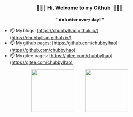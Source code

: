 <h3 align = "center"> 👋👋👋 Hi, Welcome to my Github! 👋👋👋 </h3>

<h4 align = "center"> " do better every day! " </h4>

- 📫 My blogs: [https://chubbylhao.github.io/](https://chubbylhao.github.io/)
- 📫 My github pages: [https://github.com/chubbylhao](https://github.com/chubbylhao)
- 📫 My gitee pages: [https://gitee.com/chubbylhao](https://gitee.com/chubbylhao)

<div align="center">
<span>  </span>
<img height="140px" src="https://github-readme-stats.vercel.app/api?username=chubbylhao&show_icons=true&theme=highcontrast&count_private=true" />
<span>  </span>
<img height="140px" src="https://github-readme-stats.vercel.app/api/top-langs/?username=chubbylhao&theme=highcontrast&layout=compact&langs_count=8" />
<span>  </span>
</div>
